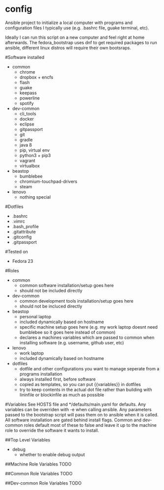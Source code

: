 # config
Ansible project to initialize a local computer with programs and configuration files I typically use (e.g. .bashrc file, guake terminal, etc).


Ideally I can run this script on a new computer and feel right at home afterwards. The fedora_bootstrap uses dnf to get required packages to run ansible, different linux distros will require their own bootsraps.


#Software installed
* common
  * chrome
  * dropbox + encfs
  * flash
  * guake
  * keepass
  * powerline
  * spotify
* dev-common
  * cli_tools
  * docker
  * eclipse
  * gitpassport
  * git
  * gradle
  * java 8
  * pip, virtual env
  * python3 + pip3
  * vagrant
  * virtualbox
* beastop 
  * bumblebee
  * chromium-touchpad-drivers
  * steam
* lenovo
  * nothing special


#Dotfiles
* .bashrc
* .vimrc
* .bash_profile
* .gitattribute
* .gitconfig
* .gitpassport


#Tested on
* Fedora 23


#Roles
* common
  * common software installation/setup goes here
  * should not be included directly
* dev-common
  * common development tools installation/setup goes here
  * should not be incluced directly 
* beastop
  * personal laptop
  * included dynamically based on hostname
  * specific machine setup goes here (e.g. my work laptop doesnt need bumblebee so it goes here instead of common)
  * declares a machines variables which are passed to common when installing software (e.g. username, github user, etc)
* lenovo
  * work laptop
  * included dynamically based on hostname
* dotfiles
  * dotfile and other configurations you want to manage seperate from a programs installation
  * always installed first, before software
  * copied as templates, so you can put {{variables}} in dotfiles
  * try to keep contents in the actual dot file rather than building with lininfile or blockinfile as much as possible


#Variables
See HOSTS file and */defaults/main.yaml for defaults. Any variables can be overriden with -e when calling ansible. Any parameters passed to the bootstrap script will pass them on to ansible when it is called.
All software installation are gated behind install flags. Common and dev-common roles default most of these to false and leave it up to the machine role to override the software it wants to install.


##Top Level Variables
* debug
  * whether to enable debug output


##Machine Role Variables
TODO


##Common Role Variables
TODO


##Dev-common Role Variables
TODO
